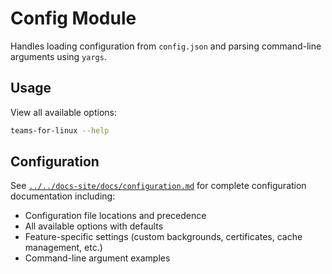 # Config Module

Handles loading configuration from `config.json` and parsing command-line arguments using `yargs`.

## Usage

View all available options:
```bash
teams-for-linux --help
```

## Configuration

See [`../../docs-site/docs/configuration.md`](../../docs-site/docs/configuration.md) for complete configuration documentation including:

- Configuration file locations and precedence
- All available options with defaults
- Feature-specific settings (custom backgrounds, certificates, cache management, etc.)
- Command-line argument examples
